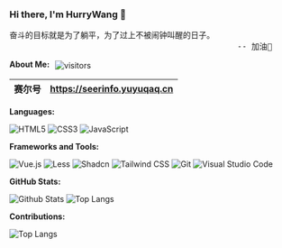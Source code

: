 ### Hi there, I'm HurryWang 👋

<pre>
奋斗的目标就是为了躺平，为了过上不被闹钟叫醒的日子。
                                                -- 加油💪
</pre>

**About Me:** <img style="margin-left:6px" src="https://visitor-badge.laobi.icu/badge?page_id=WhY15w.WhY15w&right_color=green" align="center" alt="visitors">


|   赛尔号  | <https://seerinfo.yuyuqaq.cn>                                      |
| :------------: | :------------------------------------------------------- |


**Languages:**

![HTML5](https://img.shields.io/badge/HTML5-E34F26?logo=HTML5&logoColor=fff)
![CSS3](https://img.shields.io/badge/CSS3-1572B6?logo=CSS3&logoColor=fff)
![JavaScript](https://img.shields.io/badge/JavaScript-F7DF1E?logo=JavaScript&logoColor=333)

**Frameworks and Tools:**

![Vue.js](https://img.shields.io/badge/Vue.js-4FC08D?logo=Vue.js&logoColor=fff)
![Less](https://img.shields.io/badge/Less-CC6699?logo=Less&logoColor=fff)
![Shadcn](https://img.shields.io/badge/Shadcn-CC6699?logo=Shadcn&logoColor=fff)
![Tailwind CSS](https://img.shields.io/badge/Tailwind%20CSS-06B6D4?logo=TailwindCSS&logoColor=fff)
![Git](https://img.shields.io/badge/Git-F05032?logo=Git&logoColor=fff)
![Visual Studio Code](https://img.shields.io/badge/VS%20CODE-007ACC?logo=educative&logoColor=fff)

**GitHub Stats:**

![Github Stats](https://github-readme-stats.vercel.app/api?username=WhY15w&show_icons=true&hide_title=true&count_private=true)
![Top Langs](https://github-readme-stats.vercel.app/api/top-langs/?username=WhY15w&layout=compact)

**Contributions:**

![Top Langs](https://github-readme-activity-graph.vercel.app/graph?username=WhY15w&theme=vue)

